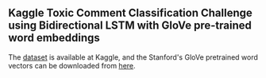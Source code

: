 ## Kaggle Toxic Comment Classification Challenge using Bidirectional LSTM with GloVe pre-trained word embeddings
The [dataset](https://www.kaggle.com/c/jigsaw-toxic-comment-classification-challenge/data) is available at Kaggle, and the Stanford's GloVe pretrained word vectors can be downloaded from [here](http://nlp.stanford.edu/data/wordvecs/glove.840B.300d.zip).
